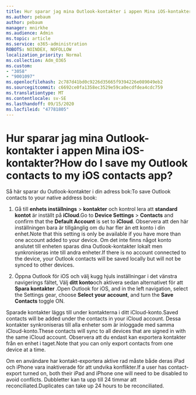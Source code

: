 ```yaml
---
title: Hur sparar jag mina Outlook-kontakter i appen Mina iOS-kontakter?
ms.author: pebaum
author: pebaum
manager: mnirkhe
ms.audience: Admin
ms.topic: article
ms.service: o365-administration
ROBOTS: NOINDEX, NOFOLLOW
localization_priority: Normal
ms.collection: Adm_O365
ms.custom:
- "3058"
- "9001097"
ms.openlocfilehash: 2c787d41bd0c9226d35665f9394226e089049eb2
ms.sourcegitcommit: c6692ce0fa1358ec3529e59ca0ecdfdea4cdc759
ms.translationtype: MT
ms.contentlocale: sv-SE
ms.lasthandoff: 09/15/2020
ms.locfileid: "47781805"
---
```

# <a name="how-do-i-save-my-outlook-contacts-to-my-ios-contacts-app"></a><span data-ttu-id="b4cc6-102">Hur sparar jag mina Outlook-kontakter i appen Mina iOS-kontakter?</span><span class="sxs-lookup"><span data-stu-id="b4cc6-102">How do I save my Outlook contacts to my iOS contacts app?</span></span>

<span data-ttu-id="b4cc6-103">Så här sparar du Outlook-kontakter i din adress bok:</span><span class="sxs-lookup"><span data-stu-id="b4cc6-103">To save Outlook contacts to your native address book:</span></span>
 
1. <span data-ttu-id="b4cc6-104">Gå till **enhets inställnings**  >  **kontakter** och kontrol lera att **standard kontot** är inställt på **iCloud**.</span><span class="sxs-lookup"><span data-stu-id="b4cc6-104">Go to **Device Settings** > **Contacts** and confirm that the **Default Account** is set to **iCloud**.</span></span> <span data-ttu-id="b4cc6-105">Observera att den här inställningen bara är tillgänglig om du har fler än ett konto i din enhet.</span><span class="sxs-lookup"><span data-stu-id="b4cc6-105">Note that this setting is only be available if you have more than one account added to your device.</span></span> <span data-ttu-id="b4cc6-106">Om det inte finns något konto anslutet till enheten sparas dina Outlook-kontakter lokalt men synkroniseras inte till andra enheter.</span><span class="sxs-lookup"><span data-stu-id="b4cc6-106">If there is no account connected to the device, your Outlook contacts will be saved locally but will not be synced to other devices.</span></span>
 
2. <span data-ttu-id="b4cc6-107">Öppna Outlook för iOS och välj kugg hjuls inställningar i det vänstra navigerings fältet, Välj **ditt konto**och aktivera sedan alternativet för att **Spara kontakter** .</span><span class="sxs-lookup"><span data-stu-id="b4cc6-107">Open Outlook for iOS, and in the left navigation, select the Settings gear, choose **Select your account**, and turn the **Save Contacts** toggle ON.</span></span>
 
<span data-ttu-id="b4cc6-108">Sparade kontakter läggs till under kontakterna i ditt iCloud-konto.</span><span class="sxs-lookup"><span data-stu-id="b4cc6-108">Saved contacts will be added under the contacts in your iCloud account.</span></span> <span data-ttu-id="b4cc6-109">Dessa kontakter synkroniseras till alla enheter som är inloggade med samma iCloud-konto.</span><span class="sxs-lookup"><span data-stu-id="b4cc6-109">These contacts will sync to all devices that are signed in with the same iCloud account.</span></span> <span data-ttu-id="b4cc6-110">Observera att du endast kan exportera kontakter från en enhet i taget.</span><span class="sxs-lookup"><span data-stu-id="b4cc6-110">Note that you can only export contacts from one device at a time.</span></span>
 
<span data-ttu-id="b4cc6-111">Om en användare har kontakt-exportera aktive rad måste både deras iPad och iPhone vara inaktiverade för att undvika konflikter.</span><span class="sxs-lookup"><span data-stu-id="b4cc6-111">If a user has contact-export turned on, both their iPad and iPhone one will need to be disabled to avoid conflicts.</span></span> <span data-ttu-id="b4cc6-112">Dubbletter kan ta upp till 24 timmar att reconciliated.</span><span class="sxs-lookup"><span data-stu-id="b4cc6-112">Duplicates can take up 24 hours to be reconciliated.</span></span>